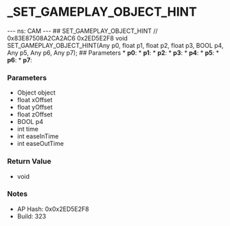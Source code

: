 # _SET_GAMEPLAY_OBJECT_HINT

--- ns: CAM --- ## SET_GAMEPLAY_OBJECT_HINT  // 0x83E87508A2CA2AC6 0x2ED5E2F8 void SET_GAMEPLAY_OBJECT_HINT(Any p0, float p1, float p2, float p3, BOOL p4, Any p5, Any p6, Any p7);   ## Parameters * **p0**: * **p1**: * **p2**: * **p3**: * **p4**: * **p5**: * **p6**: * **p7**:

### Parameters
* Object object
* float xOffset
* float yOffset
* float zOffset
* BOOL p4
* int time
* int easeInTime
* int easeOutTime

### Return Value
* void

### Notes
* AP Hash: 0x0x2ED5E2F8
* Build: 323

